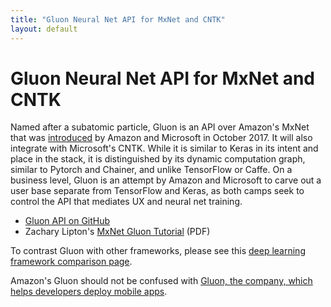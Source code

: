 ```yaml
---
title: "Gluon Neural Net API for MxNet and CNTK"
layout: default
---
```


# Gluon Neural Net API for MxNet and CNTK

Named after a subatomic particle, Gluon is an API over Amazon's MxNet that was [introduced](http://www.businesswire.com/news/home/20171012005742/en/AWS-Microsoft-Announce-Gluon-Making-Deep-Learning) by Amazon and Microsoft in October 2017. It will also integrate with Microsoft's CNTK. While it is similar to Keras in its intent and place in the stack, it is distinguished by its dynamic computation graph, similar to Pytorch and Chainer, and unlike TensorFlow or Caffe. On a business level, Gluon is an attempt by Amazon and Microsoft to carve out a user base separate from TensorFlow and Keras, as both camps seek to control the API that mediates UX and neural net training.    

* [Gluon API on GitHub](https://github.com/gluon-api/gluon-api/)
* Zachary Lipton's [MxNet Gluon Tutorial](https://github.com/zackchase/gluon-slides/blob/master/sept18-gluon.pdf) (PDF)

To contrast Gluon with other frameworks, please see this [deep learning framework comparison page](https://deeplearning4j.org/compare-dl4j-torch7-pylearn).

Amazon's Gluon should not be confused with [Gluon, the company, which helps developers deploy mobile apps](http://gluonhq.com/). 
